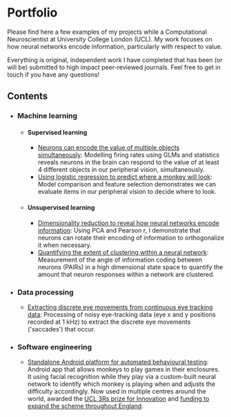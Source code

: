 # Portfolio
Please find here a few examples of my projects while a Computational Neuroscientist at University College London (UCL). My work focuses on how neural networks encode information, particularly with respect to value. 

Everything is original, independent work I have completed that has been (or will be) submitted to high impact peer-reviewed journals. Feel free to get in touch if you have any questions! 

## Contents

 - ### Machine learning
    - #### Supervised learning
        - [Neurons can encode the value of multiple objects simultaneously](https://github.com/jamesbutler01/Portfolio/blob/main/Simultaneous%20value%20coding/NeuronValueCoding.ipynb): Modelling firing rates using GLMs and statistics reveals neurons in the brain can respond to the value of at least 4 different objects in our peripheral vision, simultaneously.
        - [Using logistic regression to predict where a monkey will look](https://github.com/jamesbutler01/Portfolio/blob/main/Predicting%20eye%20movements/Predicting%20eye%20movements.ipynb): Model comparison and feature selection demonstrates we can evaluate items in our peripheral vision to decide where to look.
     - #### Unsupervised learning
        -  [Dimensionality reduction to reveal how neural networks encode information](https://github.com/jamesbutler01/Portfolio/blob/main/Encoding%20within%20neural%20networks/Neural%20network%20representations.ipynb): Using PCA and Pearson r, I demonstrate that neurons can rotate their encoding of information to orthogonalize it when necessary.
        -  [Quantifying the extent of clustering within a neural network](https:github.com): Measurement of the angle of information coding between neurons (PAIRs) in a high dimensional state space to quantify the amount that neuron responses within a network are clustered. 


- ### Data processing
    -  [Extracting discrete eye movements from continuous eye tracking data](https://github.com/jamesbutler01/Portfolio/blob/main/Processing%20eye%20data/eye%20tracking%20analysis.ipynb): Processing of noisy eye-tracking data (eye x and y positions recorded at 1 kHz) to extract the discrete eye movements ('saccades') that occur. 


- ### Software engineering
    -  [Standalone Android platform for automated behavioural testing](https://github.com/jamesbutler01/Mymou): Android app that allows monkeys to play games in their enclosures. It using facial recognition while they play via a custom-built neural network to identify which monkey is playing when and adjusts the difficulty accordingly. Now used in multiple centres around the world, awarded the [UCL 3Rs prize for Innovation](https://www.ucl.ac.uk/biological-services/news/2018/may/ucl-celebrates-3rs-may-2018)  and [funding to expand the scheme throughout England](https://www.nc3rs.org.uk/refining-training-non-human-primates-using-automated-home-room-training-systems).
